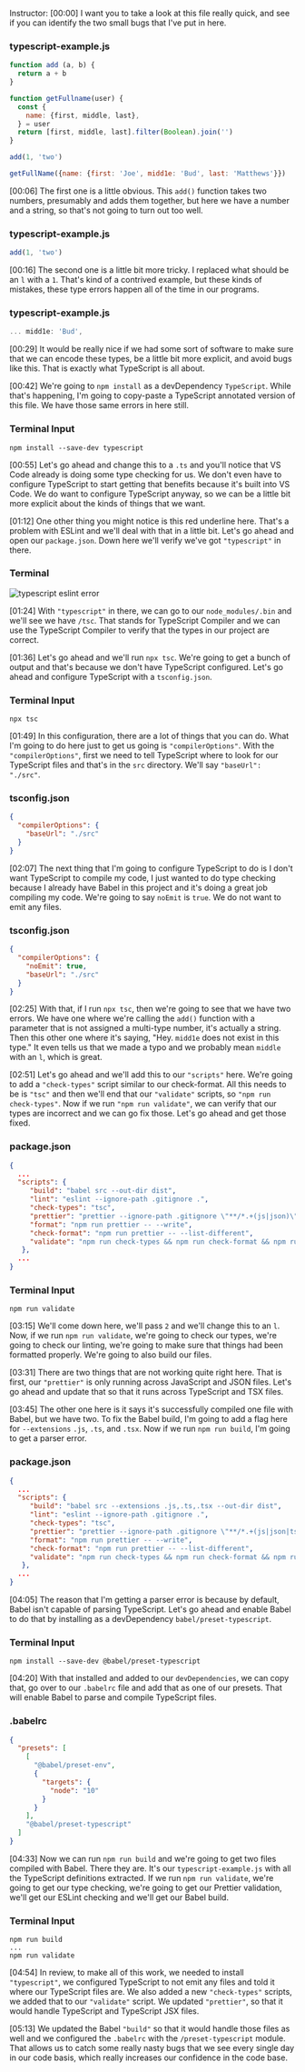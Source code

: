 Instructor: [00:00] I want you to take a look at this file really quick, and see if you can identify the two small bugs that I've put in here.

### typescript-example.js
```js
function add (a, b) {
  return a + b
}

function getFullname(user) {
  const {
    name: {first, middle, last},
  } = user
  return [first, middle, last].filter(Boolean).join('')
}

add(1, 'two')

getFullName({name: {first: 'Joe', midd1e: 'Bud', last: 'Matthews'}})
```

[00:06] The first one is a little obvious. This `add()` function takes two numbers, presumably and adds them together, but here we have a number and a string, so that's not going to turn out too well.

### typescript-example.js
```js
add(1, 'two')
```

[00:16] The second one is a little bit more tricky. I replaced what should be an `l` with a `1`. That's kind of a contrived example, but these kinds of mistakes, these type errors happen all of the time in our programs.

### typescript-example.js
```js
... midd1e: 'Bud',
```

[00:29] It would be really nice if we had some sort of software to make sure that we can encode these types, be a little bit more explicit, and avoid bugs like this. That is exactly what TypeScript is all about.

[00:42] We're going to `npm install` as a devDependency `TypeScript`. While that's happening, I'm going to copy-paste a TypeScript annotated version of this file. We have those same errors in here still.

### Terminal Input
```
npm install --save-dev typescript
```

[00:55] Let's go ahead and change this to a `.ts` and you'll notice that VS Code already is doing some type checking for us. We don't even have to configure TypeScript to start getting that benefits because it's built into VS Code. We do want to configure TypeScript anyway, so we can be a little bit more explicit about the kinds of things that we want.

[01:12] One other thing you might notice is this red underline here. That's a problem with ESLint and we'll deal with that in a little bit. Let's go ahead and open our `package.json`. Down here we'll verify we've got `"typescript"` in there.

### Terminal
![typescript eslint error](https://res.cloudinary.com/dg3gyk0gu/image/upload/v1574890640/transcript-images/javascript-avoid-common-errors-by-installing-and-configuring-typescript-eslint-error.jpg)

[01:24] With `"typescript"` in there, we can go to our `node_modules/.bin` and we'll see we have `/tsc`. That stands for TypeScript Compiler and we can use the TypeScript Compiler to verify that the types in our project are correct.

[01:36] Let's go ahead and we'll run `npx tsc`. We're going to get a bunch of output and that's because we don't have TypeScript configured. Let's go ahead and configure TypeScript with a `tsconfig.json`.

### Terminal Input
```
npx tsc
```

[01:49] In this configuration, there are a lot of things that you can do. What I'm going to do here just to get us going is `"compilerOptions"`. With the `"compilerOptions"`, first we need to tell TypeScript where to look for our TypeScript files and that's in the `src` directory. We'll say `"baseUrl": "./src"`.

### tsconfig.json
```json
{
  "compilerOptions": {
    "baseUrl": "./src"
  }
}
```

[02:07] The next thing that I'm going to configure TypeScript to do is I don't want TypeScript to compile my code, I just wanted to do type checking because I already have Babel in this project and it's doing a great job compiling my code. We're going to say `noEmit` is `true`. We do not want to emit any files.

### tsconfig.json
```json
{
  "compilerOptions": {
    "noEmit": true,
    "baseUrl": "./src"
  }
}
```

[02:25] With that, if I run `npx tsc`, then we're going to see that we have two errors. We have one where we're calling the `add()` function with a parameter that is not assigned a multi-type number, it's actually a string. Then this other one where it's saying, "Hey. `midd1e` does not exist in this type." It even tells us that we made a typo and we probably mean `middle` with an `l`, which is great.

[02:51] Let's go ahead and we'll add this to our `"scripts"` here. We're going to add a `"check-types"` script similar to our check-format. All this needs to be is `"tsc"` and then we'll end that our `"validate"` scripts, so `"npm run check-types"`. Now if we run `"npm run validate"`, we can verify that our types are incorrect and we can go fix those. Let's go ahead and get those fixed.

### package.json
```json
{
  ...
  "scripts": {
     "build": "babel src --out-dir dist",
     "lint": "eslint --ignore-path .gitignore .",
     "check-types": "tsc",
     "prettier": "prettier --ignore-path .gitignore \"**/*.+(js|json)\"",
     "format": "npm run prettier -- --write",
     "check-format": "npm run prettier -- --list-different",
     "validate": "npm run check-types && npm run check-format && npm run lint && npm run build"
   },
  ...
}
```

### Terminal Input
```
npm run validate
```

[03:15] We'll come down here, we'll pass `2` and we'll change this to an `l`. Now, if we run `npm run validate`, we're going to check our types, we're going to check our linting, we're going to make sure that things had been formatted properly. We're going to also build our files.

[03:31] There are two things that are not working quite right here. That is first, our `"prettier"` is only running across JavaScript and JSON files. Let's go ahead and update that so that it runs across TypeScript and TSX files.

[03:45] The other one here is it says it's successfully compiled one file with Babel, but we have two. To fix the Babel build, I'm going to add a flag here for `--extensions` `.js`, `.ts`, and `.tsx`. Now if we run `npm run build`, I'm going to get a parser error.

### package.json
```json
{
  ...
  "scripts": {
     "build": "babel src --extensions .js,.ts,.tsx --out-dir dist",
     "lint": "eslint --ignore-path .gitignore .",
     "check-types": "tsc",
     "prettier": "prettier --ignore-path .gitignore \"**/*.+(js|json|ts|tsx)\"",
     "format": "npm run prettier -- --write",
     "check-format": "npm run prettier -- --list-different",
     "validate": "npm run check-types && npm run check-format && npm run lint && npm run build"
   },
  ...
}
```

[04:05] The reason that I'm getting a parser error is because by default, Babel isn't capable of parsing TypeScript. Let's go ahead and enable Babel to do that by installing as a devDependency `babel/preset-typescript`.

### Terminal Input
```
npm install --save-dev @babel/preset-typescript
```

[04:20] With that installed and added to our `devDependencies`, we can copy that, go over to our `.babelrc` file and add that as one of our presets. That will enable Babel to parse and compile TypeScript files.

### .babelrc
```json
{
  "presets": [
    [
      "@babel/preset-env",
      {
        "targets": {
          "node": "10"
        }
      }
    ],
    "@babel/preset-typescript"
  ]
}
```

[04:33] Now we can run `npm run build` and we're going to get two files compiled with Babel. There they are. It's our `typescript-example.js` with all the TypeScript definitions extracted. If we run `npm run validate`, we're going to get our type checking, we're going to get our Prettier validation, we'll get our ESLint checking and we'll get our Babel build.

### Terminal Input
```
npm run build
...
npm run validate
```

[04:54] In review, to make all of this work, we needed to install `"typescript"`, we configured TypeScript to not emit any files and told it where our TypeScript files are. We also added a new `"check-types"` scripts, we added that to our `"validate"` script. We updated `"prettier"`, so that it would handle TypeScript and TypeScript JSX files.

[05:13] We updated the Babel `"build"` so that it would handle those files as well and we configured the `.babelrc` with the `/preset-typescript` module. That allows us to catch some really nasty bugs that we see every single day in our code basis, which really increases our confidence in the code base.

